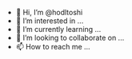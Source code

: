 - 👋 Hi, I’m @hodltoshi
- 👀 I’m interested in ...
- 🌱 I’m currently learning ...
- 💞️ I’m looking to collaborate on ...
- 📫 How to reach me ...

<!---
hodltoshi/hodltoshi is a ✨ special ✨ repository because its `README.md` (this file) appears on your GitHub profile.
You can click the Preview link to take a look at your changes.
--->
